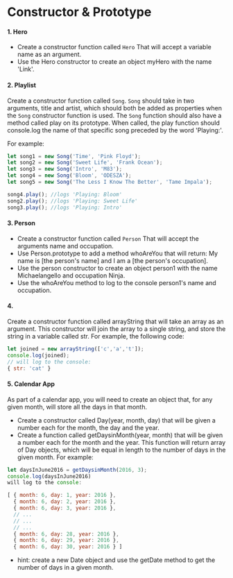 # Constructor & Prototype 

#### 1. Hero
* Create a constructor function called `Hero` That will accept a variable name as an argument.
* Use the Hero constructor to create an object myHero with the name 'Link'.

#### 2. Playlist
Create a constructor function called `Song`. `Song` should take in two arguments, title and artist, which should both be added as properties when the `Song` constructor function is used. The `Song` function should also have a method called play on its prototype. When called, the play function should console.log the name of that specific song preceded by the word 'Playing:'.

For example:
```javascript
let song1 = new Song('Time', 'Pink Floyd');
let song2 = new Song('Sweet Life', 'Frank Ocean');
let song3 = new Song('Intro', 'M83');
let song4 = new Song('Bloom', 'ODESZA');
let song5 = new Song('The Less I Know The Better', 'Tame Impala');

song4.play(); //logs 'Playing: Bloom'
song2.play(); //logs 'Playing: Sweet Life'
song3.play(); //logs 'Playing: Intro'
```

#### 3. Person
* Create a constructor function called `Person` That will accept the arguments name and occupation.
* Use Person.prototype to add a method whoAreYou that will return: My name is [the person's name] and I am a [the person's occupation].
* Use the person constructor to create an object person1 with the name Michaelangello and occupation Ninja.
* Use the whoAreYou method to log to the console person1's name and occupation.

#### 4. 
Create a constructor function called arrayString that will take an array as an argument. This constructor will join the array to a single string, and store the string in a variable called str. For example, the following code:
```javascript
let joined = new arrayString(['c','a','t']);
console.log(joined);
// will log to the console:
{ str: 'cat' }
```

#### 5.  Calendar App
As part of a calendar app, you will need to create an object that, for any given month, will store all the days in that month.

* Create a constructor called Day(year, month, day) that will be given a number each for the month, the day and the year.
* Create a function called getDaysinMonth(year, month) that will be given a number each for the month and the year. This function will return array of Day objects, which will be equal in length to the number of days in the given month.
For example:
```javascript
let daysInJune2016 = getDaysinMonth(2016, 3);
console.log(daysInJune2016)
will log to the console:

[ { month: 6, day: 1, year: 2016 },
  { month: 6, day: 2, year: 2016 },
  { month: 6, day: 3, year: 2016 },
  // ...
  // ...
  // ...
  { month: 6, day: 28, year: 2016 },
  { month: 6, day: 29, year: 2016 },
  { month: 6, day: 30, year: 2016 } ]
```
* hint: create a new Date object and use the getDate method to get the number of days in a given month. 
